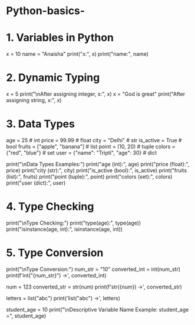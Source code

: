 # Python-basics-
# 1. Variables in Python
x = 10
name = "Anaisha"
print("x:", x)
print("name:", name)

# 2. Dynamic Typing
x = 5
print("\nAfter assigning integer, x:", x)
x = "God is great"
print("After assigning string, x:", x)

# 3. Data Types
age = 25                # int
price = 99.99           # float
city = "Delhi"          # str
is_active = True        # bool
fruits = ["apple", "banana"]      # list
point = (10, 20)        # tuple
colors = {"red", "blue"}          # set
user = {"name": "Tripti", "age": 30} # dict

print("\nData Types Examples:")
print("age (int):", age)
print("price (float):", price)
print("city (str):", city)
print("is_active (bool):", is_active)
print("fruits (list):", fruits)
print("point (tuple):", point)
print("colors (set):", colors)
print("user (dict):", user)

# 4. Type Checking
print("\nType Checking:")
print("type(age):", type(age))
print("isinstance(age, int):", isinstance(age, int))

# 5. Type Conversion
print("\nType Conversion:")
num_str = "10"
converted_int = int(num_str)
print(f'int("{num_str}") →', converted_int)

num = 123
converted_str = str(num)
print(f'str({num}) →', converted_str)

letters = list("abc")
print('list("abc") →', letters)

student_age = 10
print("\nDescriptive Variable Name Example: student_age =", student_age)
